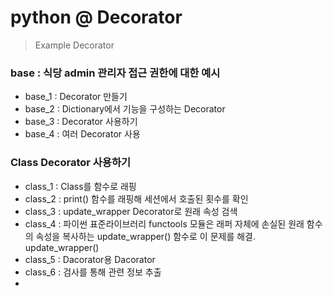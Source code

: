 # python @ Decorator

> Example Decorator

### base : 식당 admin 관리자 접근 권한에 대한 예시
- base_1 : Decorator 만들기
- base_2 : Dictionary에서 기능을 구성하는 Decorator
- base_3 : Decorator 사용하기
- base_4 : 여러 Decorator 사용

### Class Decorator 사용하기
- class_1 : Class를 함수로 래핑
- class_2 : print() 함수를 래핑해 세션에서 호출된 횟수를 확인
- class_3 : update_wrapper Decorator로 원래 속성 검색
- class_4 : 파이썬 표준라이브러리 functools 모듈은 래퍼 자체에 손실된 원래 함수의 속성을 복사하는 update_wrapper() 함수로 이 문제를 해결. update_wrapper()
- class_5 : Dacorator용 Dacorator
- class_6 : 검사를 통해 관련 정보 추출
- 